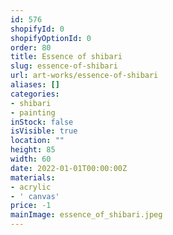```yaml
---
id: 576
shopifyId: 0
shopifyOptionId: 0
order: 80
title: Essence of shibari
slug: essence-of-shibari
url: art-works/essence-of-shibari
aliases: []
categories:
- shibari
- painting
inStock: false
isVisible: true
location: ""
height: 85
width: 60
date: 2022-01-01T00:00:00Z
materials:
- acrylic
- ' canvas'
price: -1
mainImage: essence_of_shibari.jpeg
---
```

